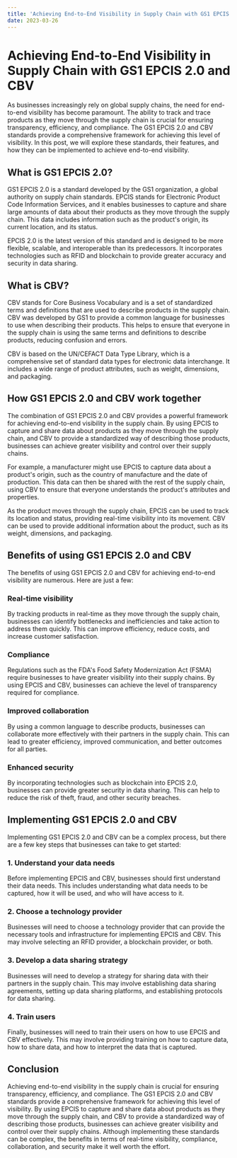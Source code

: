 ```yaml
---
title: 'Achieving End-to-End Visibility in Supply Chain with GS1 EPCIS 2.0 and CBV '
date: 2023-03-26
---
```


# Achieving End-to-End Visibility in Supply Chain with GS1 EPCIS 2.0 and CBV

As businesses increasingly rely on global supply chains, the need for end-to-end visibility has become paramount. The ability to track and trace products as they move through the supply chain is crucial for ensuring transparency, efficiency, and compliance. The GS1 EPCIS 2.0 and CBV standards provide a comprehensive framework for achieving this level of visibility. In this post, we will explore these standards, their features, and how they can be implemented to achieve end-to-end visibility.

## What is GS1 EPCIS 2.0?

GS1 EPCIS 2.0 is a standard developed by the GS1 organization, a global authority on supply chain standards. EPCIS stands for Electronic Product Code Information Services, and it enables businesses to capture and share large amounts of data about their products as they move through the supply chain. This data includes information such as the product's origin, its current location, and its status.

EPCIS 2.0 is the latest version of this standard and is designed to be more flexible, scalable, and interoperable than its predecessors. It incorporates technologies such as RFID and blockchain to provide greater accuracy and security in data sharing.

## What is CBV?

CBV stands for Core Business Vocabulary and is a set of standardized terms and definitions that are used to describe products in the supply chain. CBV was developed by GS1 to provide a common language for businesses to use when describing their products. This helps to ensure that everyone in the supply chain is using the same terms and definitions to describe products, reducing confusion and errors.

CBV is based on the UN/CEFACT Data Type Library, which is a comprehensive set of standard data types for electronic data interchange. It includes a wide range of product attributes, such as weight, dimensions, and packaging.

## How GS1 EPCIS 2.0 and CBV work together

The combination of GS1 EPCIS 2.0 and CBV provides a powerful framework for achieving end-to-end visibility in the supply chain. By using EPCIS to capture and share data about products as they move through the supply chain, and CBV to provide a standardized way of describing those products, businesses can achieve greater visibility and control over their supply chains.

For example, a manufacturer might use EPCIS to capture data about a product's origin, such as the country of manufacture and the date of production. This data can then be shared with the rest of the supply chain, using CBV to ensure that everyone understands the product's attributes and properties.

As the product moves through the supply chain, EPCIS can be used to track its location and status, providing real-time visibility into its movement. CBV can be used to provide additional information about the product, such as its weight, dimensions, and packaging.

## Benefits of using GS1 EPCIS 2.0 and CBV

The benefits of using GS1 EPCIS 2.0 and CBV for achieving end-to-end visibility are numerous. Here are just a few:

### Real-time visibility

By tracking products in real-time as they move through the supply chain, businesses can identify bottlenecks and inefficiencies and take action to address them quickly. This can improve efficiency, reduce costs, and increase customer satisfaction.

### Compliance

Regulations such as the FDA's Food Safety Modernization Act (FSMA) require businesses to have greater visibility into their supply chains. By using EPCIS and CBV, businesses can achieve the level of transparency required for compliance.

### Improved collaboration

By using a common language to describe products, businesses can collaborate more effectively with their partners in the supply chain. This can lead to greater efficiency, improved communication, and better outcomes for all parties.

### Enhanced security

By incorporating technologies such as blockchain into EPCIS 2.0, businesses can provide greater security in data sharing. This can help to reduce the risk of theft, fraud, and other security breaches.

## Implementing GS1 EPCIS 2.0 and CBV

Implementing GS1 EPCIS 2.0 and CBV can be a complex process, but there are a few key steps that businesses can take to get started:

### 1. Understand your data needs

Before implementing EPCIS and CBV, businesses should first understand their data needs. This includes understanding what data needs to be captured, how it will be used, and who will have access to it.

### 2. Choose a technology provider

Businesses will need to choose a technology provider that can provide the necessary tools and infrastructure for implementing EPCIS and CBV. This may involve selecting an RFID provider, a blockchain provider, or both.

### 3. Develop a data sharing strategy

Businesses will need to develop a strategy for sharing data with their partners in the supply chain. This may involve establishing data sharing agreements, setting up data sharing platforms, and establishing protocols for data sharing.

### 4. Train users

Finally, businesses will need to train their users on how to use EPCIS and CBV effectively. This may involve providing training on how to capture data, how to share data, and how to interpret the data that is captured.

## Conclusion

Achieving end-to-end visibility in the supply chain is crucial for ensuring transparency, efficiency, and compliance. The GS1 EPCIS 2.0 and CBV standards provide a comprehensive framework for achieving this level of visibility. By using EPCIS to capture and share data about products as they move through the supply chain, and CBV to provide a standardized way of describing those products, businesses can achieve greater visibility and control over their supply chains. Although implementing these standards can be complex, the benefits in terms of real-time visibility, compliance, collaboration, and security make it well worth the effort.
